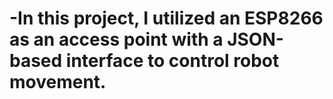 # -In this project, I utilized an ESP8266 as an access point with a JSON-based interface to control robot movement.
